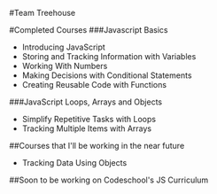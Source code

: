 #Team Treehouse 

#Completed Courses
###Javascript Basics
* Introducing JavaScript
* Storing and Tracking Information with Variables
* Working With Numbers
* Making Decisions with Conditional Statements
* Creating Reusable Code with Functions

###JavaScript Loops, Arrays and Objects
* Simplify Repetitive Tasks with Loops
* Tracking Multiple Items with Arrays


##Courses that I'll be working in the near future
* Tracking Data Using Objects

##Soon to be working on Codeschool's JS Curriculum 



